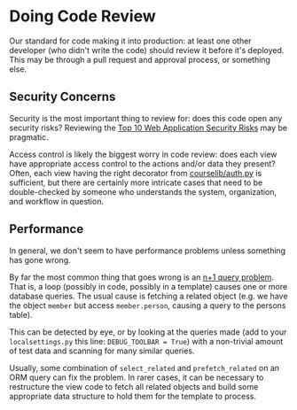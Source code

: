 # Doing Code Review

Our standard for code making it into production: at least one other developer (who didn't write the code) should review
it before it's deployed. This may be through a pull request and approval process, or something else.

## Security Concerns

Security is the most important thing to review for: does this code open any security risks? Reviewing the
[Top 10 Web Application Security Risks](https://owasp.org/www-project-top-ten/) may be pragmatic.

Access control is likely the biggest worry in code review: does each view have appropriate access control to the actions
and/or data they present? Often, each view having the right decorator from [courselib/auth.py](../courselib/auth.py)
is sufficient, but there are certainly more intricate cases that need to be double-checked by someone who understands
the system, organization, and workflow in question.


## Performance

In general, we don't seem to have performance problems unless something has gone wrong.

By far the most common thing that goes wrong is an [n+1 query problem](https://dev.to/herchila/how-to-avoid-n1-queries-in-django-tips-and-solutions-2ajo).
That is, a loop (possibly in code, possibly in a template) causes one or more database queries. The usual cause is
fetching a related object (e.g. we have the object `member` but access `member.person`, causing a query to the persons
table).

This can be detected by eye, or by looking at the queries made (add to your `localsettings.py` this line: `DEBUG_TOOLBAR = True`)
with a non-trivial amount of test data and scanning for many similar queries.

Usually,  some combination of `select_related` and `prefetch_related` on an ORM query can fix the problem. In rarer
cases, it can be necessary to restructure the view code to fetch all related objects and build some appropriate
data structure to hold them for the template to process.

